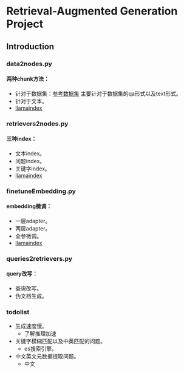 # Retrieval-Augmented Generation Project

## Introduction
### data2nodes.py
#### 两种chunk方法：
- 针对于数据集：[参考数据集](https://huggingface.co/datasets/FreedomIntelligence/ApolloCorpus) 主要针对于数据集的qa形式以及text形式。
- 针对于文本。
- [llamaindex](https://docs.llamaindex.ai/en/stable/module_guides/loading/node_parsers/)
### retrievers2nodes.py
#### 三种index：
- 文本index。
- 问题index。
- 关键字index。
- [llamaindex](https://docs.llamaindex.ai/en/stable/module_guides/indexing/)
### finetuneEmbedding.py
#### embedding微调：
- 一层adapter。
- 两层adapter。
- 全参微调。
- [llamaindex](https://docs.llamaindex.ai/en/stable/examples/finetuning/embeddings/finetune_embedding/?h=fin)
### queries2retrievers.py
#### query改写：
- 查询改写。
- 伪文档生成。

### todolist
- 生成速度慢。
  - 了解推理加速
- 关键字模糊匹配以及中英匹配的问题。
  - es搜索引擎。
- 中文英文元数据提取问题。
  - 中文



